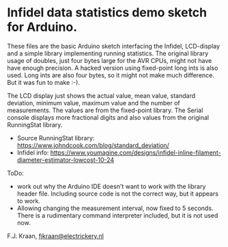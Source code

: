 # Infidel data statistics demo sketch for Arduino.

These files are the basic Arduino sketch interfacing the Infidel, LCD-display and a simple library implementing running statistics. 
The original library usage of doubles, just four bytes large for the AVR CPUs, might not have have enough precision. 
A hacked version using fixed-point long ints is also used. Long ints are also four bytes, so it might not make much difference. But it was fun to make :-).

The LCD display just shows the actual value, mean value, standard deviation, minimum value, maximum value and the number of measurements. 
The values are from the fixed-point library. The Serial console displays more fractional digits and also values from the original RunningStat library.

* Source RunningStat library: https://www.johndcook.com/blog/standard_deviation/
* Infidel info: https://www.youmagine.com/designs/infidel-inline-filament-diameter-estimator-lowcost-10-24

ToDo:
* work out why the Arduino IDE doesn't want to work with the library header file. Including source code is not the correct way, but it appears to work.
* Allowing changing the measurement interval, now fixed to 5 seconds. There is a rudimentary command interpreter included, but it is not used now.

F.J. Kraan, fjkraan@electrickery.nl
